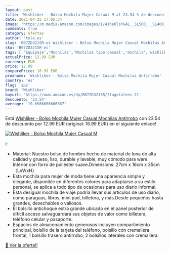 ```yaml
---
layout: post
title: 'Wishliker - Bolso Mochila Mujer Casual M al 23.54 % de descuento'
date: 2021-04-25 17:05:34
image: 'https://m.media-amazon.com/images/I/41heOlsYGAL._SL500_._SL400_.jpg'
comments: true
category: ofertas
author: 'tole.es'
slug: 'B07ZD321SR-es Wishliker - Bolso Mochila Mujer Casual Mochilas Antirrobo'
sku: 'B07ZD321SR-es'
tags: [ 'Equipaje','Mochilas','Mochilas tipo casual','mochila','wishliker', ]
actualPrice: 12.99 EUR
currency: EUR
price: 12.99
comparePrice: 16.99 EUR
prodname: 'Wishliker - Bolso Mochila Mujer Casual Mochilas Antirrobo'
country: 'es'
flag: '🇪🇸'
brand: 'Wishliker'
buyurl: 'https://www.amazon.es/dp/B07ZD321SR/?tag=tolees-21'
descuento: '23.54'
average: '19.6566666666667'
---
```


Está [Wishliker - Bolso Mochila Mujer Casual Mochilas Antirrobo](https://www.amazon.es/dp/B07ZD321SR/?tag=tolees-21) con 23.54 de descuento por 12.99 EUR (original: 16.99 EUR) en el siguiente enlace!

[![Wishliker - Bolso Mochila Mujer Casual M](https://m.media-amazon.com/images/I/41heOlsYGAL._SL500_._SL400_.jpg)](https://www.amazon.es/dp/B07ZD321SR/?tag=tolees-21)

ℹ️:

- Material: Nuestro bolso de hombro hecho de material de lona de alta calidad y grueso, liso, durable y lavable, muy cómodo para ware. Interior con forro de poliéster suave.Dimensions: 27cm x 16cm x 35cm（LxWxH）
- Esta mochila para mujer de moda tiene una apariencia simple y elegante, disponible en diferentes colores para adaptarse a su estilo personal, se aplica a todo tipo de ocasiones para uso diario informal.
- Esta desigual mochila de viaje podría llevar sus artículos de uso diario, como paraguas, libros, mini pad, billetera, y más.Desde pequeños hasta grandes, desechables o valiosos.
- El bolsillo antichoque extra grande ubicado en el panel posterior de difícil acceso salvaguardará sus objetos de valor como billetera, teléfono celular y pasaporte.
- Espacios de almacenamiento generosos incluyen compartimiento principal, bolsillo de la tarjeta del teléfono, bolsillo con cremallera frontal, 1 bolsillo trasero antirrobo, 2 bolsillos laterales con cremallera.

[🛒 Ver la oferta!!](https://www.amazon.es/dp/B07ZD321SR/?tag=tolees-21)
